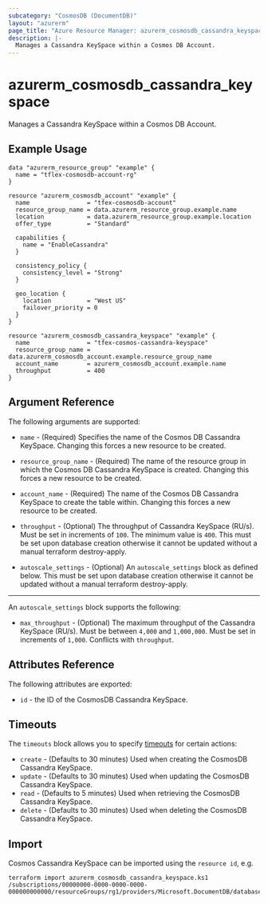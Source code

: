 ```yaml
---
subcategory: "CosmosDB (DocumentDB)"
layout: "azurerm"
page_title: "Azure Resource Manager: azurerm_cosmosdb_cassandra_keyspace"
description: |-
  Manages a Cassandra KeySpace within a Cosmos DB Account.
---
```


# azurerm_cosmosdb_cassandra_keyspace

Manages a Cassandra KeySpace within a Cosmos DB Account.

## Example Usage

```hcl
data "azurerm_resource_group" "example" {
  name = "tflex-cosmosdb-account-rg"
}

resource "azurerm_cosmosdb_account" "example" {
  name                = "tfex-cosmosdb-account"
  resource_group_name = data.azurerm_resource_group.example.name
  location            = data.azurerm_resource_group.example.location
  offer_type          = "Standard"

  capabilities {
    name = "EnableCassandra"
  }

  consistency_policy {
    consistency_level = "Strong"
  }

  geo_location {
    location          = "West US"
    failover_priority = 0
  }
}

resource "azurerm_cosmosdb_cassandra_keyspace" "example" {
  name                = "tfex-cosmos-cassandra-keyspace"
  resource_group_name = data.azurerm_cosmosdb_account.example.resource_group_name
  account_name        = azurerm_cosmosdb_account.example.name
  throughput          = 400
}
```

## Argument Reference

The following arguments are supported:

* `name` - (Required) Specifies the name of the Cosmos DB Cassandra KeySpace. Changing this forces a new resource to be created.

* `resource_group_name` - (Required) The name of the resource group in which the Cosmos DB Cassandra KeySpace is created. Changing this forces a new resource to be created.

* `account_name` - (Required) The name of the Cosmos DB Cassandra KeySpace to create the table within. Changing this forces a new resource to be created.

* `throughput` - (Optional) The throughput of Cassandra KeySpace (RU/s). Must be set in increments of `100`. The minimum value is `400`. This must be set upon database creation otherwise it cannot be updated without a manual terraform destroy-apply.

* `autoscale_settings` - (Optional) An `autoscale_settings` block as defined below. This must be set upon database creation otherwise it cannot be updated without a manual terraform destroy-apply.

---

An `autoscale_settings` block supports the following:

* `max_throughput` - (Optional) The maximum throughput of the Cassandra KeySpace (RU/s). Must be between `4,000` and `1,000,000`. Must be set in increments of `1,000`. Conflicts with `throughput`.


## Attributes Reference

The following attributes are exported:

* `id` - the ID of the CosmosDB Cassandra KeySpace.

## Timeouts

The `timeouts` block allows you to specify [timeouts](https://www.terraform.io/docs/configuration/resources.html#timeouts) for certain actions:

* `create` - (Defaults to 30 minutes) Used when creating the CosmosDB Cassandra KeySpace.
* `update` - (Defaults to 30 minutes) Used when updating the CosmosDB Cassandra KeySpace.
* `read` - (Defaults to 5 minutes) Used when retrieving the CosmosDB Cassandra KeySpace.
* `delete` - (Defaults to 30 minutes) Used when deleting the CosmosDB Cassandra KeySpace.

## Import

Cosmos Cassandra KeySpace can be imported using the `resource id`, e.g.

```shell
terraform import azurerm_cosmosdb_cassandra_keyspace.ks1 /subscriptions/00000000-0000-0000-0000-000000000000/resourceGroups/rg1/providers/Microsoft.DocumentDB/databaseAccounts/account1/cassandraKeyspaces/ks1
```
